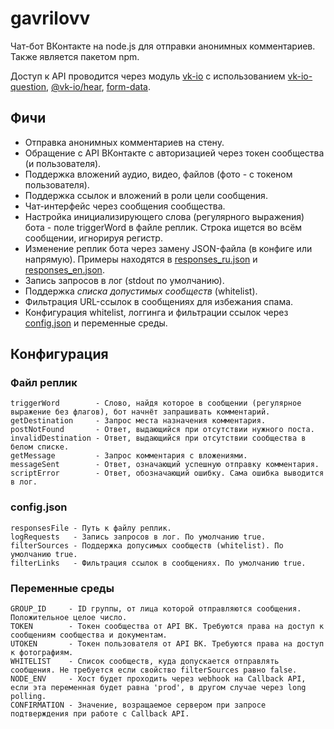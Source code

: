 # gavrilovv
Чат-бот ВКонтакте на node.js для отправки анонимных комментариев. Также является пакетом npm.

Доступ к API проводится через модуль [vk-io](https://github.com/negezor/vk-io) с использованием [vk-io-question](https://github.com/fakemancat/vk-io-question), [@vk-io/hear](https://github.com/negezor/vk-io/blob/master/packages/hear), [form-data](https://github.com/form-data/form-data).

## Фичи
* Отправка анонимных комментариев на стену.
* Обращение с API ВКонтакте с авторизацией через токен сообщества (и пользователя).
* Поддержка вложений аудио, видео, файлов (фото - с токеном пользователя).
* Поддержка ссылок и вложений в роли цели сообщения.
* Чат-интерфейс через сообщения сообщества.
* Настройка инициализирующего слова (регулярного выражения) бота - поле triggerWord в файле реплик. Строка ищется во всём сообщении, игнорируя регистр.
* Изменение реплик бота через замену JSON-файла (в конфиге или напрямую). Примеры находятся в [responses_ru.json](./responses_ru.json) и [responses_en.json](./responses_en.json).
* Запись запросов в лог (stdout по умолчанию).
* Поддержка *списка допустимых сообществ* (whitelist).
* Фильтрация URL-ссылок в сообщениях для избежания спама.
* Конфигурация whitelist, логгинга и фильтрации ссылок через [config.json](./config.json) и переменные среды.

## Конфигурация
### Файл реплик
```
triggerWord        - Слово, найдя которое в сообщении (регулярное выражение без флагов), бот начнёт запрашивать комментарий.
getDestination     - Запрос места назначения комментария.
postNotFound       - Ответ, выдающийся при отсутствии нужного поста.
invalidDestination - Ответ, выдающийся при отсутствии сообщества в белом списке.
getMessage         - Запрос комментария с вложениями.
messageSent        - Ответ, означающий успешную отправку комментария.
scriptError        - Ответ, обозначающий ошибку. Сама ошибка выводится в лог.
```
### config.json
```
responsesFile - Путь к файлу реплик.
logRequests   - Запись запросов в лог. По умолчанию true.
filterSources - Поддержка допусимых сообществ (whitelist). По умолчанию true.
filterLinks   - Фильтрация ссылок в сообщениях. По умолчанию true.
```
### Переменные среды
```
GROUP_ID     - ID группы, от лица которой отправляются сообщения. Положительное целое число.
TOKEN        - Токен сообщества от API ВК. Требуются права на доступ к сообщениям сообщества и документам.
UTOKEN       - Токен пользователя от API ВК. Требуются права на доступ к фотографиям.
WHITELIST    - Список сообществ, куда допускается отправлять сообщения. Не требуется если свойство filterSources равно false.
NODE_ENV     - Хост будет проходить через webhook на Callback API, если эта переменная будет равна 'prod', в другом случае через long polling.
CONFIRMATION - Значение, возращаемое сервером при запросе подтверждения при работе с Callback API. 
```
